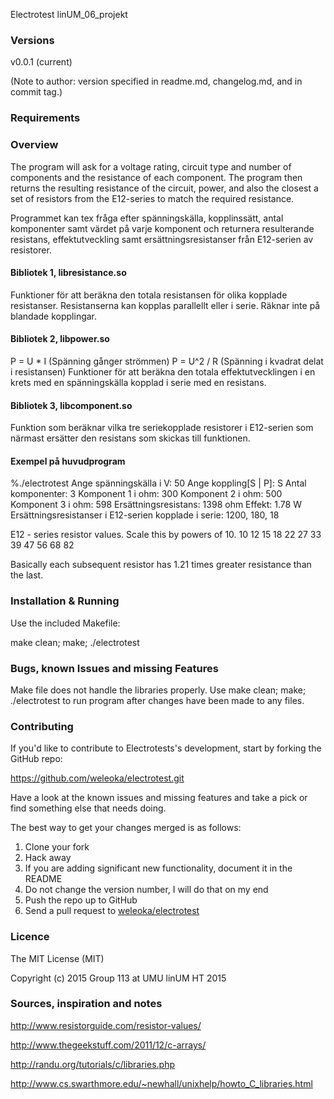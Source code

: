Electrotest linUM_06_projekt



### Versions
v0.0.1 (current)

(Note to author: version specified in readme.md, changelog.md, and in commit tag.)



### Requirements



### Overview
The program will ask for a voltage rating, circuit type and number of components and the resistance of each component. The program then returns the resulting resistance of the circuit, power, and also the closest a set of resistors from the E12-series to match the required resistance.

Programmet kan tex fråga efter spänningskälla, kopplinssätt, antal
komponenter samt värdet på varje komponent och returnera resulterande resistans, effektutveckling
samt ersättningsresistanser från E12-serien av resistorer.

#### Bibliotek 1, libresistance.so
Funktioner för att beräkna den totala resistansen för olika kopplade resistanser. 
Resistanserna kan kopplas parallellt eller i serie. 
Räknar inte på blandade kopplingar.

#### Bibliotek 2, libpower.so
P = U * I (Spänning gånger strömmen)
P = U^2 / R (Spänning i kvadrat delat i resistansen)
Funktioner för att beräkna den totala effektutvecklingen i en krets med en spänningskälla kopplad i serie med en resistans.

#### Bibliotek 3, libcomponent.so
Funktion som beräknar vilka tre seriekopplade resistorer i E12-serien som närmast ersätter den
resistans som skickas till funktionen.



#### Exempel på huvudprogram

%./electrotest
Ange spänningskälla i V: 50
Ange koppling[S | P]: S
Antal komponenter: 3
Komponent 1 i ohm: 300
Komponent 2 i ohm: 500
Komponent 3 i ohm: 598
Ersättningsresistans: 1398 ohm
Effekt: 1.78 W
Ersättningsresistanser i E12-serien kopplade i serie: 1200, 180, 18

E12 - series resistor values. Scale this by powers of 10.
10 	12 	15 	18 	22 	27
33 	39 	47 	56 	68 	82

Basically each subsequent resistor has 1.21 times greater resistance than the last.



### Installation & Running
Use the included Makefile:

make clean; make; ./electrotest



### Bugs, known Issues and missing Features

Make file does not handle the libraries properly. Use make clean; make; ./electrotest to run program after changes have been made to any files.



### Contributing

If you'd like to contribute to Electrotests's development, start by forking the GitHub repo:

https://github.com/weleoka/electrotest.git

Have a look at the known issues and missing features and take a pick or find something else that needs doing.

The best way to get your changes merged is as follows:

1. Clone your fork
2. Hack away
3. If you are adding significant new functionality, document it in the README
4. Do not change the version number, I will do that on my end
5. Push the repo up to GitHub
6. Send a pull request to [weleoka/electrotest](https://github.com/weleoka/electrotest)



### Licence
The MIT License (MIT)

Copyright (c) 2015 Group 113 at UMU linUM HT 2015



### Sources, inspiration and notes

http://www.resistorguide.com/resistor-values/

http://www.thegeekstuff.com/2011/12/c-arrays/

http://randu.org/tutorials/c/libraries.php

http://www.cs.swarthmore.edu/~newhall/unixhelp/howto_C_libraries.html